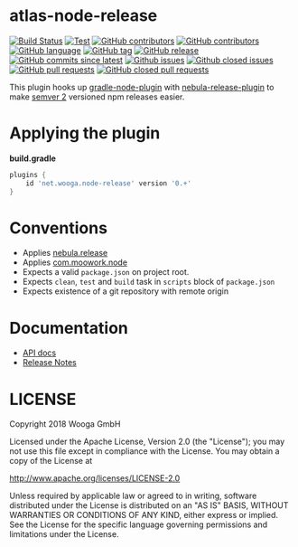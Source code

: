 atlas-node-release
===========

[![Build Status](https://wooga-shields.herokuapp.com/jenkins/s/https/atlas-jenkins.wooga.com/job/atlas-plugins/job/atlas-node-release/job/master.svg?style=flat-square)](https://atlas-jenkins.wooga.com/job/atlas-plugins/job/atlas-node-release/job/master)
[![Test](https://wooga-shields.herokuapp.com/jenkins/t/https/atlas-jenkins.wooga.com/job/atlas-plugins/job/atlas-node-release/job/master.svg?style=flat-square)](https://atlas-jenkins.wooga.com/job/atlas-plugins/job/atlas-node-release/job/master)
[![GitHub contributors](https://wooga-shields.herokuapp.com/github/contributors/wooga/atlas-node-release.svg?style=flat-square)](https://github.com/wooga/atlas-node-release/graphs/contributors)
[![GitHub contributors](https://wooga-shields.herokuapp.com/github/contributors/wooga/atlas-node-release.svg?style=flat-square)](https://github.com/wooga/atlas-node-release/graphs/contributors)
[![GitHub language](https://wooga-shields.herokuapp.com/github/language/wooga/atlas-node-release.svg?style=flat-square)]()
[![GitHub tag](https://wooga-shields.herokuapp.com/github/tag/wooga/atlas-node-release.svg?style=flat-square)](https://github.com/wooga/atlas-node-release/tags)
[![GitHub release](https://wooga-shields.herokuapp.com/github/release/wooga/atlas-node-release.svg?style=flat-square)](https://github.com/wooga/atlas-node-release/releases/latest)
[![GitHub commits since latest](https://wooga-shields.herokuapp.com/github/commits-since-latest/wooga/atlas-node-release.svg?style=flat-square)](https://github.com/wooga/atlas-node-release/releases/latest)
[![Github issues](https://wooga-shields.herokuapp.com/github/issues/wooga/atlas-node-release.svg?style=flat-square)](https://github.com/wooga/atlas-node-release/issues)
[![Github closed issues](https://wooga-shields.herokuapp.com/github/issues-closed-raw/wooga/atlas-node-release.svg?style=flat-square)](https://github.com/wooga/atlas-node-release/issues?q=is%3Aissue+is%3Aclosed)
[![GitHub pull requests](https://wooga-shields.herokuapp.com/github/issues-pr-raw/wooga/atlas-node-release.svg?style=flat-square)](https://github.com/wooga/atlas-node-release/pulls)
[![GitHub closed pull requests](https://wooga-shields.herokuapp.com/github/issues-pr-closed-raw/wooga/atlas-node-release.svg?style=flat-square)](https://github.com/wooga/atlas-node-release/pulls)

This plugin hooks up [gradle-node-plugin](https://github.com/srs/gradle-node-plugin) with [nebula-release-plugin](https://github.com/nebula-plugins/nebula-release-plugin) to make [semver 2](https://semver.org/) versioned npm releases easier.

Applying the plugin
===================
**build.gradle**
```groovy
plugins {
    id 'net.wooga.node-release' version '0.+'
}
```

Conventions
===========
* Applies [nebula.release](https://github.com/nebula-plugins/nebula-release-plugin)
* Applies [com.moowork.node](https://github.com/nebula-plugins/nebula-release-plugin)
* Expects a valid `package.json` on project root.
* Expects `clean`, `test` and `build` task in `scripts` block of `package.json`
* Expects existence of a git repository with remote origin

Documentation
=============
- [API docs](https://wooga.github.io/atlas-node-release/docs/api/)
- [Release Notes](RELEASE_NOTES.md)


LICENSE
=======

Copyright 2018 Wooga GmbH

Licensed under the Apache License, Version 2.0 (the "License");
you may not use this file except in compliance with the License.
You may obtain a copy of the License at

<http://www.apache.org/licenses/LICENSE-2.0>

Unless required by applicable law or agreed to in writing, software
distributed under the License is distributed on an "AS IS" BASIS,
WITHOUT WARRANTIES OR CONDITIONS OF ANY KIND, either express or implied.
See the License for the specific language governing permissions and
limitations under the License.
